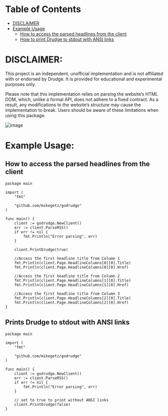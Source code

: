 # Table of Contents

- [DISCLAIMER](#disclaimer)
- [Example Usage](#example-usage)
  - [How to access the parsed headlines from the client](#how-to-access-the-parsed-headlines-from-the-client)
  - [How to print Drudge to stdout with ANSI links](#prints-drudge-to-stdout-with-ansi-links)

# DISCLAIMER:

This project is an independent, unofficial implementation and is not affiliated with or endorsed by Drudge. It is provided for educational and experimental purposes only.

Please note that this implementation relies on parsing the website’s HTML DOM, which, unlike a formal API, does not adhere to a fixed contract. As a result, any modifications to the website’s structure may cause the implementation to break. Users should be aware of these limitations when using this package.

![image](https://github.com/user-attachments/assets/58a0f545-3f1a-480d-8106-ebf3425b502d)

# Example Usage:

## How to access the parsed headlines from the client

```
package main

import (
    "fmt"

    "github.com/mikegetz/godrudge"
)

func main() {
    client := godrudge.NewClient()
    err := client.ParseRSS()
    if err != nil {
        fmt.Println("Error parsing", err)
    }

    client.PrintDrudge(true)

    //Access the first headline title from Column 1
    fmt.Println(client.Page.HeadlineColumns[0][0].Title)
    fmt.Println(client.Page.HeadlineColumns[0][0].Href)

    //Access the first headline title from Column 2
    fmt.Println(client.Page.HeadlineColumns[1][0].Title)
    fmt.Println(client.Page.HeadlineColumns[1][0].Href)

    //Access the first headline title from Column 3
    fmt.Println(client.Page.HeadlineColumns[2][0].Title)
    fmt.Println(client.Page.HeadlineColumns[2][0].Href)
}
```

## Prints Drudge to stdout with ANSI links

```
package main

import (
    "fmt"

    "github.com/mikegetz/godrudge"
)

func main() {
    client := godrudge.NewClient()
    err := client.ParseRSS()
    if err != nil {
        fmt.Println("Error parsing", err)
    }

    // set to true to print without ANSI links
    client.PrintDrudge(false)
}
```